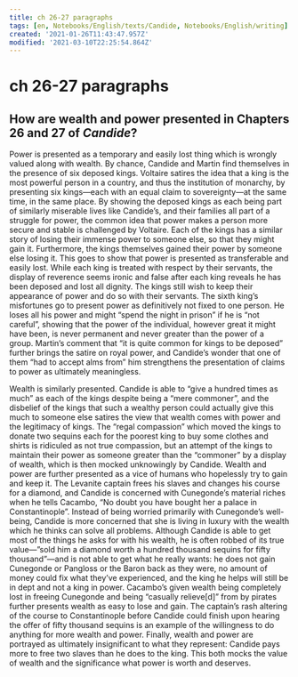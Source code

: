 ```yaml
---
title: ch 26-27 paragraphs
tags: [en, Notebooks/English/texts/Candide, Notebooks/English/writing]
created: '2021-01-26T11:43:47.957Z'
modified: '2021-03-10T22:25:54.864Z'
---
```


# ch 26-27 paragraphs
## How are wealth and power presented in Chapters 26 and 27 of *Candide*?

Power is presented as a temporary and easily lost thing which is wrongly valued along with wealth. By chance, Candide and Martin find themselves in the presence of six deposed kings. Voltaire satires the idea that a king is the most powerful person in a country, and thus the institution of monarchy, by presenting six kings—each with an equal claim to sovereignty—at the same time, in the same place. By showing the deposed kings as each being part of similarly miserable lives like Candide’s, and their families all part of a struggle for power, the common idea that power makes a person more secure and stable is challenged by Voltaire. Each of the kings has a similar story of losing their immense power to someone else, so that they might gain it. Furthermore, the kings themselves gained their power by someone else losing it. This goes to show that power is presented as transferable and easily lost. While each king is treated with respect by their servants, the display of reverence seems ironic and false after each king reveals he has been deposed and lost all dignity. The kings still wish to keep their appearance of power and do so with their servants. The sixth king’s misfortunes go to present power as definitively not fixed to one person. He loses all his power and might “spend the night in prison” if he is “not careful”, showing that the power of the individual, however great it might have been, is never permanent and never greater than the power of a group. Martin’s comment that “it is quite common for kings to be deposed” further brings the satire on royal power, and Candide’s wonder that one of them “had to accept alms from” him strengthens the presentation of claims to power as ultimately meaningless.

Wealth is similarly presented. Candide is able to “give a hundred times as much” as each of the kings despite being a “mere commoner”, and the disbelief of the kings that such a wealthy person could actually give this much to someone else satires the view that wealth comes with power and the legitimacy of kings. The “regal compassion” which moved the kings to donate two sequins each for the poorest king to buy some clothes and shirts is ridiculed as not true compassion, but an attempt of the kings to maintain their power as someone greater than the “commoner” by a display of wealth, which is then mocked unknowingly by Candide. Wealth and power are further presented as a vice of humans who hopelessly try to gain and keep it. The Levanite captain frees his slaves and changes his course for a diamond, and Candide is concerned with Cunegonde’s material riches when he tells Cacambo, “No doubt you have bought her a palace in Constantinople”. Instead of being worried primarily with Cunegonde’s well-being, Candide is more concerned that she is living in luxury with the wealth which he thinks can solve all problems. Although Candide is able to get most of the things he asks for with his wealth, he is often robbed of its true value—”sold him a diamond worth a hundred thousand sequins for fifty thousand”—and is not able to get what he really wants: he does not gain Cunegonde or Pangloss or the Baron back as they were, no amount of money could fix what they’ve experienced, and the king he helps will still be in dept and not a king in power. Cacambo’s given wealth being completely lost in freeing Cunegonde and being “casually relieve[d]” from by pirates further presents wealth as easy to lose and gain. The captain’s rash altering of the course to Constantinople before Candide could finish upon hearing the offer of fifty thousand sequins is an example of the willingness to do anything for more wealth and power. Finally, wealth and power are portrayed as ultimately insignificant to what they represent: Candide pays more to free two slaves than he does to the king. This both mocks the value of wealth and the significance what power is worth and deserves.
